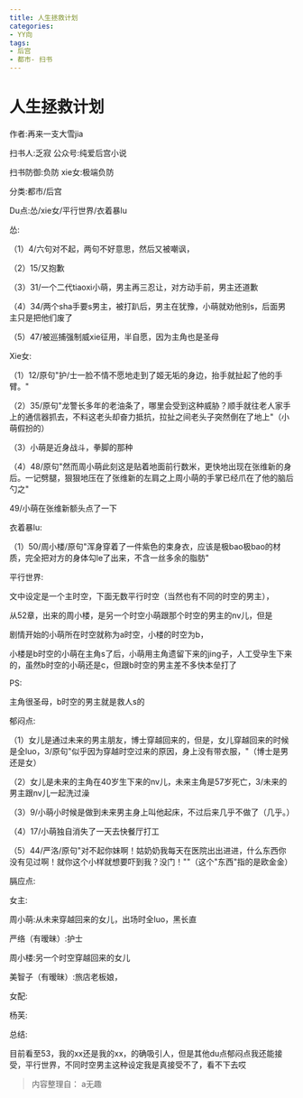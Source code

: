 ```yaml
---
title: 人生拯救计划
categories:
- YY向
tags:
- 后宫
- 都市- 扫书
---
```

# 人生拯救计划
作者:再来一支大雪jia

扫书人:乏寂 公众号:纯爱后宫小说

扫书防御:负防 xie女:极端负防

分类:都市/后宫

Du点:怂/xie女/平行世界/衣着暴lu

怂:

（1）4/六句对不起，两句不好意思，然后又被嘲讽，

（2）15/又抱歉

（3）31/一个二代tiaoxi小萌，男主再三忍让，对方动手前，男主还道歉

（4）34/两个sha手要s男主，被打趴后，男主在犹豫，小萌就劝他别s，后面男主只是把他们废了

（5）47/被巡捕强制威xie征用，半自愿，因为主角也是圣母

Xie女:

（1）12/原句"护/士一脸不情不愿地走到了姬无垢的身边，抬手就扯起了他的手臂。"

（2）35/原句"龙警长多年的老油条了，哪里会受到这种威胁？顺手就往老人家手上的通信器抓去，不料这老头却奋力抵抗，拉扯之间老头子突然倒在了地上"（小萌假扮的）

（3）小萌是近身战斗，拳脚的那种

（4）48/原句"然而周小萌此刻这是贴着地面前行数米，更快地出现在张维新的身后。一记劈腿，狠狠地压在了张维新的左肩之上周小萌的手掌已经爪在了他的脑后勺之"

49/小萌在张维新额头点了一下

衣着暴lu:

（1）50/周小楼/原句"浑身穿着了一件紫色的束身衣，应该是极bao极bao的材质，完全把对方的身体勾le了出来，不含一丝多余的脂肪"

平行世界:

文中设定是一个主时空，下面无数平行时空（当然也有不同的时空的男主），

从52章，出来的周小楼，是另一个时空小萌跟那个时空的男主的nv儿，但是

剧情开始的小萌所在时空就称为a时空，小楼的时空为b，

小楼是b时空的小萌在主角s了后，小萌用主角遗留下来的jing子，人工受孕生下来的，虽然b时空的小萌还是c，但跟b时空的男主差不多快本垒打了

PS:

主角很圣母，b时空的男主就是救人s的

郁闷点:

（1）女儿是通过未来的男主朋友，博士穿越回来的，但是，女儿穿越回来的时候是全luo，3/原句"似乎因为穿越时空过来的原因，身上没有带衣服，"（博士是男还是女）

（2）女儿是未来的主角在40岁生下来的nv儿，未来主角是57岁死亡，3/未来的男主跟nv儿一起洗过澡

（3）9/小萌小时候是做到未来男主身上叫他起床，不过后来几乎不做了（几乎。）

（4）17/小萌独自消失了一天去快餐厅打工

（5）44/严洛/原句"对不起你妹啊！姑奶奶我每天在医院出出进进，什么东西你没有见过啊！就你这个小样就想要吓到我？没门！""（这个"东西"指的是欧金金）

膈应点:

女主:

周小萌:从未来穿越回来的女儿，出场时全luo，黑长直

严络（有暧昧）:护士

周小楼:另一个时空穿越回来的女儿

美智子（有暧昧）:旅店老板娘，

女配:

杨芙:

总结:

目前看至53，我的xx还是我的xx，的确吸引人，但是其他du点郁闷点我还能接受，平行世界，不同时空男主这种设定我是真接受不了，看不下去哎


> 内容整理自： a无趣